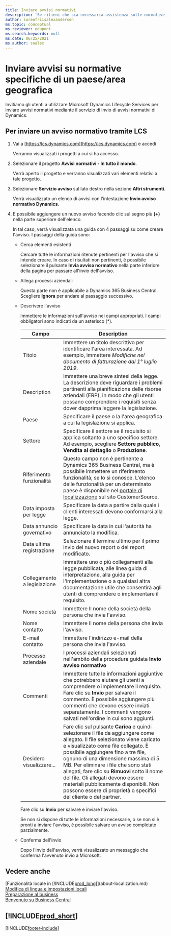 ```yaml
---
title: Inviare avvisi normativi
description: 'Se ritieni che sia necessaria assistenza sulle normative di una nuova legislazione in Business Central, puoi utilizzare questa guida per inviare un avviso normativo al team di prodotto.'
author: sorenfriisalexandersen
ms.topic: conceptual
ms.reviewer: edupont
ms.search.keywords: null
ms.date: 06/25/2021
ms.author: soalex
---
```

# <a name="submit-alerts-about-countryregion-specific-regulatory-features" />Inviare avvisi su normative specifiche di un paese/area geografica

Invitiamo gli utenti a utilizzare Microsoft Dynamics Lifecycle Services per inviare avvisi normativi mediante il servizio di invio di avvisi normativi di Dynamics.  

## <a name="to-submit-a-regulatory-alert-in-lcs" />Per inviare un avviso normativo tramite LCS

1. Vai a [https://lcs.dynamics.com](https://lcs.dynamics.com) e accedi  

    Verranno visualizzati i progetti a cui si ha accesso.

2. Selezionare il progetto **Avvisi normativi - In tutto il mondo**.

    Verrà aperto il progetto e verranno visualizzati vari elementi relativi a tale progetto.

3. Selezionare **Servizio avviso** sul lato destro nella sezione **Altri strumenti**.

    Verrà visualizzato un elenco di avvisi con l'intestazione **Invio avviso normativo Dynamics**.

4. È possibile aggiungere un nuovo avviso facendo clic sul segno più **(+)** nella parte superiore dell'elenco.

    In tal caso, verrà visualizzata una guida con 4 passaggi su come creare l'avviso. I passaggi della guida sono:
    - Cerca elementi esistenti

        Cercare tutte le informazioni ritenute pertinenti per l'avviso che si intende creare. In caso di risultati non pertinenti, è possibile selezionare il pulsante **Invia avviso normativo** nella parte inferiore della pagina per passare all'invio dell'avviso.
    - Allega processi aziendali

        Questa parte non è applicabile a Dynamics 365 Business Central. Scegliere **Ignora** per andare al passaggio successivo.
    - Descrivere l'avviso

        Immettere le informazioni sull'avviso nei campi appropriati. I campi obbligatori sono indicati da un asterisco (\*).

        |Campo        |Description                               |
        |-------------|------------------------------------------|
        |Titolo  | Immettere un titolo descrittivo per identificare l'area interessata. Ad esempio, immettere *Modifiche nel documento di fatturazione dal 1° luglio 2019*. |
        |Description  | Immettere una breve sintesi della legge. La descrizione deve riguardare i problemi pertinenti alla pianificazione delle risorse aziendali (ERP), in modo che gli utenti possano comprendere i requisiti senza dover dapprima leggere la legislazione.|
        |Paese  | Specificare il paese o la l'area geografica a cui la legislazione si applica.|
        |Settore| Specificare il settore se il requisito si applica soltanto a uno specifico settore. Ad esempio, scegliere **Settore pubblico**, **Vendita al dettaglio** o **Produzione**.|
        |Riferimento funzionalità  | Questo campo non è pertinente a Dynamics 365 Business Central, ma è possibile immettere un riferimento funzionalità, se lo si conosce. L'elenco delle funzionalità per un determinato paese è disponibile nel [portale di localizzazione](/dynamics/s-e/) sul sito CustomerSource. |
        |Data imposta per legge  | Specificare la data a partire dalla quale i clienti interessati devono conformarsi alla legge.|
        |Data annuncio governativo  | Specificare la data in cui l'autorità ha annunciato la modifica.|
        |Data ultima registrazione  | Selezionare il termine ultimo per il primo invio del nuovo report o del report modificato.|
        |Collegamento a legislazione  | Immettere uno o più collegamenti alla legge pubblicata, alle linea guida di interpretazione, alla guida per l'implementazione o a qualsiasi altra documentazione utile che consentirà agli utenti di comprendere o implementare il requisito.|
        |Nome società  | Immettere Il nome della società della persona che invia l'avviso.|
        |Nome contatto  | Immettere Il nome della persona che invia l'avviso. |
        |E-mail contatto  | Immettere l'indirizzo e-mail della persona che invia l'avviso.|
        |Processo aziendale  | I processi aziendali selezionati nell'ambito della procedura guidata **Invio avviso normativo**|
        |Commenti  | Immettere tutte le informazioni aggiuntive che potrebbero aiutare gli utenti a comprendere o implementare il requisito. Fare clic su **Invio** per salvare il commento. È possibile aggiungere più commenti che devono essere inviati separatamente. I commenti vengono salvati nell'ordine in cui sono aggiunti. |
        |Desidero visualizzare...  | Fare clic sul pulsante **Carica** e quindi selezionare il file da aggiungere come allegato. Il file selezionato viene caricato e visualizzato come file collegato. È possibile aggiungere fino a tre file, ognuno di una dimensione massima di 5 MB. Per eliminare i file che sono stati allegati, fare clic su **Rimuovi** sotto il nome del file. Gli allegati devono essere materiali pubblicamente disponibili. Non possono essere di proprietà o specifici del cliente o del partner.|

        Fare clic su **Invio** per salvare e inviare l'avviso.

        Se non si dispone di tutte le informazioni necessarie, o se non si è pronti a inviare l'avviso, è possibile salvare un avviso completato parzialmente.

    - Conferma dell'invio

      Dopo l'invio dell'avviso, verrà visualizzato un messaggio che conferma l'avvenuto invio a Microsoft.

## <a name="see-also" />Vedere anche

[Funzionalità locale in [!INCLUDE[prod_long](includes/prod_long.md)]](about-localization.md)  
[Modifica di lingua e impostazioni locali](about-locale-language.md)  
[Preparazione al business](ui-get-ready-business.md)  
[Benvenuto su Business Central](welcome.md)  

## [!INCLUDE[prod_short](includes/free_trial_md.md)]  


[!INCLUDE[footer-include](includes/footer-banner.md)]
